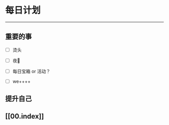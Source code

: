 
# 每日计划
---
## 重要的事

- [ ]  烫头
- [ ]  夜🦷
- [ ]  每日宝箱 or 活动？
- [ ] we++++
      



## 提升自己

  



## [[00.index]]










